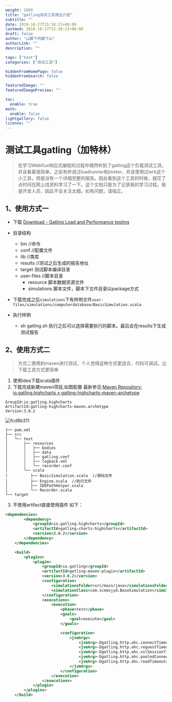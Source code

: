 ```yaml
---
weight: 1000
title: "gatling测试工具用法介绍"
subtitle: ""
date: 2019-10-27T15:58:21+08:00
lastmod: 2018-10-27T15:58:21+08:00
draft: false
author: "山脚下的脚下山"
authorLink: ""
description: ""

tags: ["test"]
categories: ["测试工具"]

hiddenFromHomePage: false
hiddenFromSearch: false

featuredImage: ""
featuredImagePreview: ""

toc:
  enable: true
math:
  enable: false
lightgallery: false
license: ""
---
```


# 测试工具gatling（加特林）
> 在学习Webflux响应式编程的过程中偶然听到了gatling这个负载测试工具，并且看着很简单。之前有听说过loadrunner和jmeter，并且使用过wrk这个小工具，但是没有一个详细完整的报告。因此看到这个工具的时候，就花了点时间在网上找资料学习了一下。这个文档只是为了记录我的学习过程。我是开发人员，因此不会关注太细，如有问题，请指正。

## 1、使用方式一
- 下载
[Download - Gatling Load and Performance testing](https://gatling.io/download/)
- 目录结构
  + bin  //命令
  + conf //配置文件
  + lib  //类库
  + results //测试之后生成的报告地址
  + target 测试脚本编译目录
  + user-files //脚本目录
    - resource  脚本数据资源文件
    - simulations 脚本文件，脚本下文件目录以package方式

- 下载完成之后`simulations`下有样例文件`user-files/simulations/computerdatabase/BasicSimulation.scala`

- 执行样例
  - sh gatling.sh
  执行之后可以选择需要执行的脚本。最后会在results下生成测试报告

## 2、使用方式二
> 方式二使用的maven进行测试，个人觉得这种方式更适合，代码可调试。比下载工具方式更简单

1. 使用idea下载scala插件
2. 下载完成新建maven项目,如图配置
最新参见:[Maven Repository: io.gatling.highcharts » gatling-highcharts-maven-archetype](https://mvnrepository.com/artifact/io.gatling.highcharts/gatling-highcharts-maven-archetype)
```
GroupId:io.gatling.highcharts
ArtifactId:gatling-highcharts-maven.archetype
Version:3.0.2
```
![fcd8b311](https://gitee.com/scemsjyd/static_pic/raw/master/uPic/2020-08-04/15:45:45/fcd8b311.png)

```
├── pom.xml
├── src
│   └── test
│       ├── resources
│       │   ├── bodies
│       │   ├── data
│       │   ├── gatling.conf
│       │   ├── logback.xml
│       │   └── recorder.conf
│       └── scala
│          ├── BasicSimulation.scala  //源码文件
│          ├── Engine.scala  //执行文件
│          ├── IDEPathHelper.scala
│          └── Recorder.scala
└── target
```
3. 不使用artifact直接使用插件
如下：
```xml
<dependencies>
        <dependency>
            <groupId>io.gatling.highcharts</groupId>
            <artifactId>gatling-charts-highcharts</artifactId>
            <version>3.0.2</version>
        </dependency>
    </dependencies>

    <build>
        <plugins>
            <plugin>
                <groupId>io.gatling</groupId>
                <artifactId>gatling-maven-plugin</artifactId>
                <version>3.0.2</version>
                <configuration>
                    <simulationsFolder>src/main/java</simulationsFolder>
                    <simulationClass>com.scemsjyd.BaseSimulation</simulationClass>
                </configuration>
                <executions>
                    <execution>
                        <phase>test</phase>
                        <goals>
                            <goal>execute</goal>
                        </goals>

                        <configuration>
                            <jvmArgs>
                                <jvmArg>-Dgatling.http.ahc.connectTimeout=6000000</jvmArg>
                                <jvmArg>-Dgatling.http.ahc.requestTimeout=6000000</jvmArg>
                                <jvmArg>-Dgatling.http.ahc.sslSessionTimeout=6000000</jvmArg>
                                <jvmArg>-Dgatling.http.ahc.pooledConnectionIdleTimeout=6000000</jvmArg>
                                <jvmArg>-Dgatling.http.ahc.readTimeout=6000000</jvmArg>
                            </jvmArgs>
                        </configuration>
                    </execution>
                </executions>
            </plugin>
        </plugins>
    </build>
```